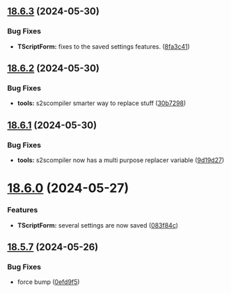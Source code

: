 ## [18.6.3](https://github.com/Torwent/WaspLib/compare/v18.6.2...v18.6.3) (2024-05-30)


### Bug Fixes

* **TScriptForm:** fixes to the saved settings features. ([8fa3c41](https://github.com/Torwent/WaspLib/commit/8fa3c4102ae3a89660d8bf4cdb35de8af841a97e))



## [18.6.2](https://github.com/Torwent/WaspLib/compare/v18.6.1...v18.6.2) (2024-05-30)


### Bug Fixes

* **tools:** s2scompiler smarter way to replace stuff ([30b7298](https://github.com/Torwent/WaspLib/commit/30b7298ef3f1f063616464b9088245ee2df39714))



## [18.6.1](https://github.com/Torwent/WaspLib/compare/v18.6.0...v18.6.1) (2024-05-30)


### Bug Fixes

* **tools:** s2scompiler now has a multi purpose replacer variable ([9d19d27](https://github.com/Torwent/WaspLib/commit/9d19d2734873c27fd284e975e0284de156ba5b5a))



# [18.6.0](https://github.com/Torwent/WaspLib/compare/v18.5.7...v18.6.0) (2024-05-27)


### Features

* **TScriptForm:** several settings are now saved ([083f84c](https://github.com/Torwent/WaspLib/commit/083f84c808cc5d43149b3810a0d4db1b684875d8))



## [18.5.7](https://github.com/Torwent/WaspLib/compare/v18.5.6...v18.5.7) (2024-05-26)


### Bug Fixes

* force bump ([0efd9f5](https://github.com/Torwent/WaspLib/commit/0efd9f5f31e33caf7fa3fb8b520ffbb0e4196f3f))



